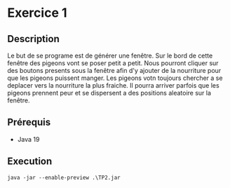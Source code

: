 # Exercice 1

## Description 

Le but de se programe est de générer une fenêtre. Sur le bord de cette fenêtre des pigeons vont se poser petit a petit. Nous pourront cliquer sur des boutons presents sous la fenêtre afin d'y ajouter de la nourriture pour que les pigeons puissent manger. 
Les pigeons votn toujours chercher a se deplacer vers la nourriture la plus fraiche.
Il pourra arriver parfois que les pigeons prennent peur et se dispersent a des positions aleatoire sur la fenêtre.

## Prérequis 

- Java 19

## Execution

``java -jar --enable-preview .\TP2.jar``
